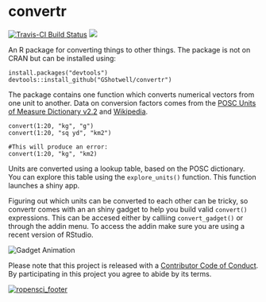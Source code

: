 # convertr

[![Travis-CI Build Status](https://travis-ci.org/GShotwell/convertr.svg?branch=master)](https://travis-ci.org/GShotwell/convertr)
[![](https://badges.ropensci.org/40_status.svg)](https://github.com/ropensci/onboarding/issues/40)

An R package for converting things to other things. The package is not on CRAN but can be installed using:

```
install.packages("devtools")
devtools::install_github("GShotwell/convertr")
```

The package contains one function which converts numerical vectors from one unit to another. Data on conversion factors comes from the [POSC Units of Measure Dictionary v2.2](http://w3.energistics.org/uom/poscUnits22.xml) and [Wikipedia](https://en.wikipedia.org/wiki/Conversion_of_units). 

```
convert(1:20, "kg", "g")
convert(1:20, "sq yd", "km2")

#This will produce an error:
convert(1:20, "kg", "km2)
```
Units are converted using a lookup table, based on the POSC dictionary. You can explore this table using the `explore_units()` function. This function launches a shiny app. 


Figuring out which units can be converted to each other can be tricky, so convertr comes with an an shiny gadget to help you build valid `convert()` expressions. This can be accesed either by calliing `convert_gadget()` or through the addin menu. To access the addin make sure you are using a recent version of RStudio. 

![Gadget Animation](inst/media/convertr_gif.gif)

Please note that this project is released with a [Contributor Code of Conduct](CONDUCT.md). By participating in this project you agree to abide by its terms.




[![ropensci\_footer](http://ropensci.org/public_images/github_footer.png)](http://ropensci.org)



